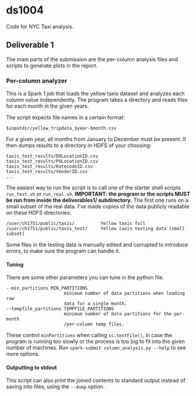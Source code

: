 # ds1004

Code for NYC Taxi analysis.

## Deliverable 1

The main parts of the submission are the per-column analysis files and scripts
to generate plots in the report.

### Per-column analyzer

This is a Spark 1 job that loads the yellow taxis dataset and analyzes each
column value independently. The program takes a directory and reads files for
each month in the given years.

The script expects file names in a certain format:

``$inputdir/yellow_tripdata_$year-$month.csv``

For a given year, all months from January to December must be present. It then
dumps results to a directory in HDFS of your choosing:
```
taxis_test_results/DOLocationID.csv
taxis_test_results/PULocationID.csv
taxis_test_results/RatecodeID.csv
taxis_test_results/VendorID.csv
...
```
The easiest way to run the script is to call one of the starter shell scripts
``run_test.sh`` or ``run_real.sh``. **IMPORTANT: the program or the scripts
MUST be run from inside the deliverables1/ subdirectory.**
The first one runs on a small subset of the real data. I've made copies of
the data publicly readable on these HDFS directories:
```
/user/ch1751/public/taxis/          Yellow taxis full
/user/ch1751/public/taxis_test/     Yellow taxis testing data (small subset)
```
Some files in the testing data is manually edited and corrupted to introduce
errors, to make sure the program can handle it.

#### Tuning

There are some other parameters you can tune in the python file.
```
--min_partitions MIN_PARTITIONS
                      minimum number of data partitions when loading raw
                      data for a single month.
--tempfile_partitions TEMPFILE_PARTITIONS
                      minimum number of data partitions for the per-month
                      /per-column temp files.
```
These control ``minPartitions`` when calling ``sc.textFile()``, in case the
program is running too slowly or the process is too big to fit into the
given number of machines. Run ``spark-submit column_analysis.py --help``
to see more options.

#### Outputting to stdout

This script can also print the joined contents to standard output instead of
saving into files, using the ``--dump`` option.
